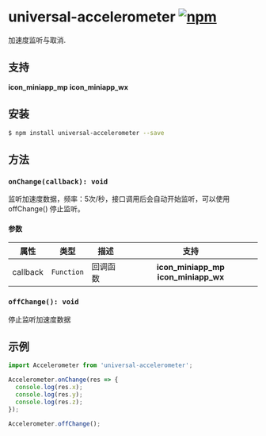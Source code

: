 # universal-accelerometer [![npm](https://img.shields.io/npm/v/universal-accelerometer.svg)](https://www.npmjs.com/package/universal-accelerometer)

加速度监听与取消.

## 支持
__icon_miniapp_mp__ __icon_miniapp_wx__

## 安装

```bash
$ npm install universal-accelerometer --save
```

## 方法

### `onChange(callback): void`

监听加速度数据，频率：5次/秒，接口调用后会自动开始监听，可以使用 offChange() 停止监听。

#### 参数
| 属性 | 类型     | 描述   | 支持 |
| -------- | -------- | ------------- | :-----: |
| callback | `Function` | 回调函数 | __icon_miniapp_mp__ __icon_miniapp_wx__  |

### `offChange(): void`

停止监听加速度数据

## 示例

```js
import Accelerometer from 'universal-accelerometer';

Accelerometer.onChange(res => {
  console.log(res.x);
  console.log(res.y);
  console.log(res.z);
});

Accelerometer.offChange();
```

